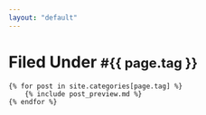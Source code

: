 ```yaml
---
layout: "default"
---
```


<div class="blog list">
    <h1>Filed Under <small>#{{ page.tag }}</small></h1>

    {% for post in site.categories[page.tag] %}
        {% include post_preview.md %}
    {% endfor %}
</div>
